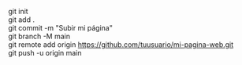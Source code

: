 git init  
git add .  
git commit -m "Subir mi página"  
git branch -M main  
git remote add origin https://github.com/tuusuario/mi-pagina-web.git  
git push -u origin main  
